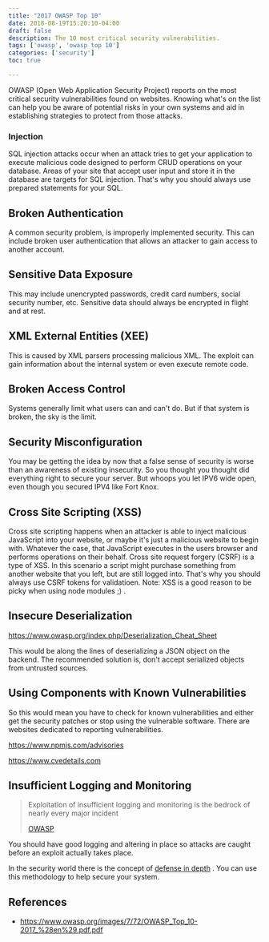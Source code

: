 ```yaml
---
title: "2017 OWASP Top 10"
date: 2018-08-19T15:20:10-04:00
draft: false
description: The 10 most critical security vulnerabilities. 
tags: ['owasp', 'owasp top 10']
categories: ['security']
toc: true

---
```


OWASP (Open Web Application Security Project) reports on the most critical security vulnerabilities found on websites. Knowing what's on the list can help you be aware of potential risks in your own systems and aid in establishing strategies to protect from those attacks. 

### Injection 

SQL injection attacks occur when an attack tries to get your application to execute malicious code designed to perform CRUD operations on your database. Areas of your site that accept user input and store it in the database are targets for SQL injection. That's why you should always use prepared statements for your SQL. 

## Broken Authentication

A common security problem, is improperly implemented security. This can include broken user authentication that allows an attacker to gain access to another account. 

## Sensitive Data Exposure

This may include unencrypted passwords, credit card numbers, social security number, etc. Sensitive data should always be encrypted in flight and at rest. 

## XML External Entities (XEE) 

This is caused by XML parsers processing malicious XML. The exploit can gain information about the internal system or even execute remote code. 

## Broken Access Control

Systems generally limit what users can and can't do. But if that system is broken, the sky is the limit. 

## Security Misconfiguration

You may be getting the idea by now that a false sense of security is worse than an awareness of existing insecurity. So you thought you thought did everything right to secure your server. But whoops you let IPV6 wide open, even though you secured IPV4 like Fort Knox. 

## Cross Site Scripting (XSS) 

Cross site scripting happens when an attacker is able to inject malicious  JavaScript into your website, or maybe it's just a malicious website  to begin with. Whatever the case, that JavaScript executes in the users browser and performs operations on their behalf. Cross site request forgery (CSRF) is a type of XSS. In this scenario a script might purchase something from another website that you left, but are still logged into.   That's why you should always use CSRF tokens for validatioen. Note: XSS is a good reason to be picky when using node modules ;) . 

## Insecure Deserialization 

https://www.owasp.org/index.php/Deserialization_Cheat_Sheet

This would be along the lines of deserializing a JSON object on the backend. The recommended solution is, don't accept serialized objects from untrusted sources. 

## Using Components with Known Vulnerabilities

So this would mean you have to check for known vulnerabilities and either get the security patches or stop using the vulnerable software.  There are websites dedicated to reporting vulnerabilities. 

https://www.npmjs.com/advisories

https://www.cvedetails.com

## Insufficient Logging and Monitoring 

> Exploitation of insufficient logging and monitoring is the bedrock of nearly every major incident
>
> [OWASP](https://www.owasp.org/images/7/72/OWASP_Top_10-2017_%28en%29.pdf.pdf)

You should have good logging and altering in place so attacks are caught before an exploit actually takes place. 

In the security world there is the concept of [defense in depth](https://en.wikipedia.org/wiki/Defense_in_depth_(computing)) . You can use this methodology to help secure your system. 

## References 

- https://www.owasp.org/images/7/72/OWASP_Top_10-2017_%28en%29.pdf.pdf
